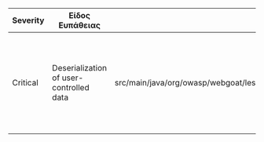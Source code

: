 | Severity | Είδος Ευπάθειας                | Αρχείο                                                                                      | Περιγραφή                                                                                                          | Σύνδεσμος                                                                                         |
|----------|---------------------------------|---------------------------------------------------------------------------------------------|---------------------------------------------------------------------------------------------------------------------|--------------------------------------------------------------------------------------------------|
| Critical | Deserialization of user-controlled data | src/main/java/org/owasp/webgoat/lessons/vulnerablecomponents/VulnerableComponentsLesson.java | Η αποδοχή ακατέργαστων δεδομένων από τον χρήστη και η deserialization τους επιτρέπει την εκτέλεση αυθαίρετου κώδικα. | [View on GitHub](https://github.com/StergiosMoutzikos/WebGoat/security/code-scanning/35) |

